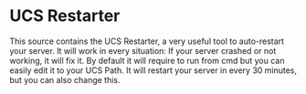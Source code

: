 # UCS Restarter
This source contains the UCS Restarter, a very useful tool to auto-restart your server. 
It will work in every situation: If your server crashed or not working, it will fix it. 
By default it will require to run from cmd but you can easily edit it to your UCS Path.
It will restart your server in every 30 minutes, but you can also change this.
